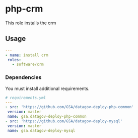 # php-crm

 This role installs the crm

 ## Usage

 ```yaml
---
- name: install crm
  roles:
    - software/crm
```

 ### Dependencies

 You must install additional requirements.

 ```yaml
# requirements.yml
---
- src: 'https://github.com/GSA/datagov-deploy-php-common'
  version: master
  name: gsa.datagov-deploy-php-common
 - src: 'https://github.com/GSA/datagov-deploy-mysql'
  version: master
  name: gsa.datagov-deploy-mysql
```
